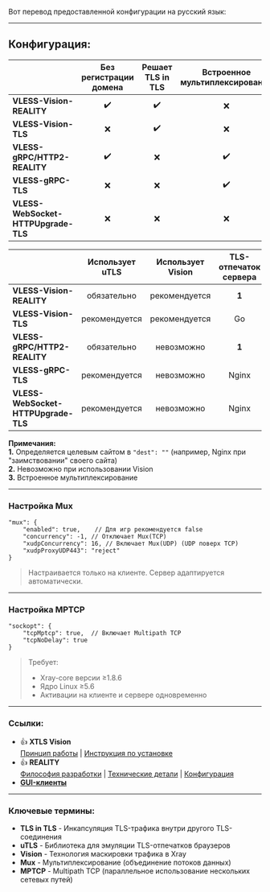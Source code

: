 Вот перевод предоставленной конфигурации на русский язык:

---

## **Конфигурация:** 

| | Без регистрации домена | Решает TLS in TLS | Встроенное мультиплексирование | Доступ через CDN |
| :--- | :---: | :---: | :---: | :---: |
| **VLESS-Vision-REALITY** | :heavy_check_mark: | :heavy_check_mark: | :x: | :x: |
| **VLESS-Vision-TLS** | :x: | :heavy_check_mark: | :x: | :x: |
| **VLESS-gRPC/HTTP2-REALITY** | :heavy_check_mark: | :x: | :heavy_check_mark: | :x: |
| **VLESS-gRPC-TLS** | :x: | :x: | :heavy_check_mark: | :heavy_check_mark: |
| **VLESS-WebSocket-HTTPUpgrade-TLS** | :x: | :x: | :x: | :heavy_check_mark: |

| | Использует uTLS | Использует Vision | TLS-отпечаток сервера | Mux(TCP) | Mux(UDP) | MPTCP |
| :--- | :---: | :---: | :---: | :---: | :---: | :---: |
| **VLESS-Vision-REALITY** | обязательно | рекомендуется | **1** | **2** | :heavy_check_mark: | :heavy_check_mark: |
| **VLESS-Vision-TLS** | рекомендуется | рекомендуется | Go | **2** | :heavy_check_mark: | :heavy_check_mark: |
| **VLESS-gRPC/HTTP2-REALITY** | обязательно | невозможно | **1** | **3** | :heavy_check_mark: | :heavy_check_mark: |
| **VLESS-gRPC-TLS** | рекомендуется | невозможно | Nginx | :heavy_check_mark: | :heavy_check_mark: | :heavy_check_mark: |
| **VLESS-WebSocket-HTTPUpgrade-TLS** | рекомендуется | невозможно | Nginx | :heavy_check_mark: | :heavy_check_mark: | :heavy_check_mark: |

**Примечания:**  
**1.** Определяется целевым сайтом в `"dest": ""` (например, Nginx при "заимствовании" своего сайта)  
**2.** Невозможно при использовании Vision  
**3.** Встроенное мультиплексирование  

---

### **Настройка Mux**
```jsonc
"mux": {
    "enabled": true,    // Для игр рекомендуется false
    "concurrency": -1, // Отключает Mux(TCP)
    "xudpConcurrency": 16, // Включает Mux(UDP) (UDP поверх TCP)
    "xudpProxyUDP443": "reject"
}
```
> Настраивается только на клиенте. Сервер адаптируется автоматически.

---

### **Настройка MPTCP**
```jsonc
"sockopt": {
    "tcpMptcp": true,  // Включает Multipath TCP
    "tcpNoDelay": true
}
```
> Требует:  
> - Xray-core версии ≥1.8.6  
> - Ядро Linux ≥5.6  
> - Активации на клиенте и сервере одновременно  

---

### **Ссылки:**
- :+1: **XTLS Vision**  
  [Принцип работы](https://github.com/XTLS/Xray-core/discussions/1295) | [Инструкция по установке](https://github.com/chika0801/Xray-install)  
- :+1: **REALITY**  
  [Философия разработки](https://github.com/XTLS/Xray-core/issues/1689#issuecomment-1439447009) | [Технические детали](https://github.com/XTLS/Xray-core/issues/1891#issuecomment-1495439413) | [Конфигурация](https://github.com/XTLS/REALITY#readme)  
- **[GUI-клиенты](https://github.com/XTLS/Xray-core/blob/main/README.md#gui-clients)**

---

### **Ключевые термины:**
- **TLS in TLS** - Инкапсуляция TLS-трафика внутри другого TLS-соединения
- **uTLS** - Библиотека для эмуляции TLS-отпечатков браузеров
- **Vision** - Технология маскировки трафика в Xray
- **Mux** - Мультиплексирование (объединение потоков данных)
- **MPTCP** - Multipath TCP (параллельное использование нескольких сетевых путей)
